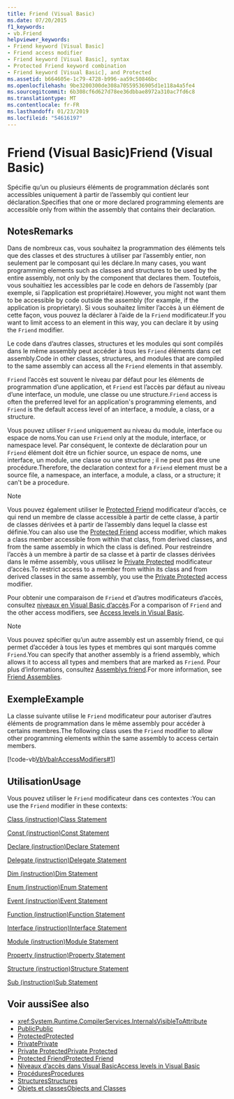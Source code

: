 ```yaml
---
title: Friend (Visual Basic)
ms.date: 07/20/2015
f1_keywords:
- vb.Friend
helpviewer_keywords:
- Friend keyword [Visual Basic]
- Friend access modifier
- Friend keyword [Visual Basic], syntax
- Protected Friend keyword combination
- Friend keyword [Visual Basic], and Protected
ms.assetid: b664605e-1c79-4728-b996-aa59c50846bc
ms.openlocfilehash: 9be3200300de308a70559536905d1e118a4a5fe4
ms.sourcegitcommit: 6b308cf6d627d78ee36dbbae8972a310ac7fd6c8
ms.translationtype: MT
ms.contentlocale: fr-FR
ms.lasthandoff: 01/23/2019
ms.locfileid: "54616197"
---
```

# <a name="friend-visual-basic"></a><span data-ttu-id="b051c-102">Friend (Visual Basic)</span><span class="sxs-lookup"><span data-stu-id="b051c-102">Friend (Visual Basic)</span></span>
<span data-ttu-id="b051c-103">Spécifie qu’un ou plusieurs éléments de programmation déclarés sont accessibles uniquement à partir de l’assembly qui contient leur déclaration.</span><span class="sxs-lookup"><span data-stu-id="b051c-103">Specifies that one or more declared programming elements are accessible only from within the assembly that contains their declaration.</span></span>  
  
## <a name="remarks"></a><span data-ttu-id="b051c-104">Notes</span><span class="sxs-lookup"><span data-stu-id="b051c-104">Remarks</span></span>  
 <span data-ttu-id="b051c-105">Dans de nombreux cas, vous souhaitez la programmation des éléments tels que des classes et des structures à utiliser par l’assembly entier, non seulement par le composant qui les déclare.</span><span class="sxs-lookup"><span data-stu-id="b051c-105">In many cases, you want programming elements such as classes and structures to be used by the entire assembly, not only by the component that declares them.</span></span> <span data-ttu-id="b051c-106">Toutefois, vous souhaitiez les accessibles par le code en dehors de l’assembly (par exemple, si l’application est propriétaire).</span><span class="sxs-lookup"><span data-stu-id="b051c-106">However, you might not want them to be accessible by code outside the assembly (for example, if the application is proprietary).</span></span> <span data-ttu-id="b051c-107">Si vous souhaitez limiter l’accès à un élément de cette façon, vous pouvez la déclarer à l’aide de la `Friend` modificateur.</span><span class="sxs-lookup"><span data-stu-id="b051c-107">If you want to limit access to an element in this way, you can declare it by using the `Friend` modifier.</span></span>  
  
 <span data-ttu-id="b051c-108">Le code dans d’autres classes, structures et les modules qui sont compilés dans le même assembly peut accéder à tous les `Friend` éléments dans cet assembly.</span><span class="sxs-lookup"><span data-stu-id="b051c-108">Code in other classes, structures, and modules that are compiled to the same assembly can access all the `Friend` elements in that assembly.</span></span>  
  
 <span data-ttu-id="b051c-109">`Friend` l’accès est souvent le niveau par défaut pour les éléments de programmation d’une application, et `Friend` est l’accès par défaut au niveau d’une interface, un module, une classe ou une structure.</span><span class="sxs-lookup"><span data-stu-id="b051c-109">`Friend` access is often the preferred level for an application's programming elements, and `Friend` is the default access level of an interface, a module, a class, or a structure.</span></span>  
  
 <span data-ttu-id="b051c-110">Vous pouvez utiliser `Friend` uniquement au niveau du module, interface ou espace de noms.</span><span class="sxs-lookup"><span data-stu-id="b051c-110">You can use `Friend` only at the module, interface, or namespace level.</span></span> <span data-ttu-id="b051c-111">Par conséquent, le contexte de déclaration pour un `Friend` élément doit être un fichier source, un espace de noms, une interface, un module, une classe ou une structure ; il ne peut pas être une procédure.</span><span class="sxs-lookup"><span data-stu-id="b051c-111">Therefore, the declaration context for a `Friend` element must be a source file, a namespace, an interface, a module, a class, or a structure; it can't be a procedure.</span></span>  

> [!NOTE]
> <span data-ttu-id="b051c-112">Vous pouvez également utiliser le [Protected Friend](protected-friend.md) modificateur d’accès, ce qui rend un membre de classe accessible à partir de cette classe, à partir de classes dérivées et à partir de l’assembly dans lequel la classe est définie.</span><span class="sxs-lookup"><span data-stu-id="b051c-112">You can also use the [Protected Friend](protected-friend.md) access modifier, which makes a class member accessible from within that class, from derived classes, and from the same assembly in which the class is defined.</span></span> <span data-ttu-id="b051c-113">Pour restreindre l’accès à un membre à partir de sa classe et à partir de classes dérivées dans le même assembly, vous utilisez le [Private Protected](private-protected.md) modificateur d’accès.</span><span class="sxs-lookup"><span data-stu-id="b051c-113">To restrict access to a member from within its class and from derived classes in the same assembly, you use the [Private Protected](private-protected.md) access modifier.</span></span>

 <span data-ttu-id="b051c-114">Pour obtenir une comparaison de `Friend` et d’autres modificateurs d’accès, consultez [niveaux en Visual Basic d’accès](../../../visual-basic/programming-guide/language-features/declared-elements/access-levels.md).</span><span class="sxs-lookup"><span data-stu-id="b051c-114">For a comparison of `Friend` and the other access modifiers, see [Access levels in Visual Basic](../../../visual-basic/programming-guide/language-features/declared-elements/access-levels.md).</span></span>  
  
> [!NOTE]
>  <span data-ttu-id="b051c-115">Vous pouvez spécifier qu’un autre assembly est un assembly friend, ce qui permet d’accéder à tous les types et membres qui sont marqués comme `Friend`.</span><span class="sxs-lookup"><span data-stu-id="b051c-115">You can specify that another assembly is a friend assembly, which allows it to access all types and members that are marked as `Friend`.</span></span> <span data-ttu-id="b051c-116">Pour plus d’informations, consultez [Assemblys friend](../../programming-guide/concepts/assemblies-gac/friend-assemblies.md).</span><span class="sxs-lookup"><span data-stu-id="b051c-116">For more information, see [Friend Assemblies](../../programming-guide/concepts/assemblies-gac/friend-assemblies.md).</span></span>  
  
## <a name="example"></a><span data-ttu-id="b051c-117">Exemple</span><span class="sxs-lookup"><span data-stu-id="b051c-117">Example</span></span>  
 <span data-ttu-id="b051c-118">La classe suivante utilise le `Friend` modificateur pour autoriser d’autres éléments de programmation dans le même assembly pour accéder à certains membres.</span><span class="sxs-lookup"><span data-stu-id="b051c-118">The following class uses the `Friend` modifier to allow other programming elements within the same assembly to access certain members.</span></span>  
  
 [!code-vb[VbVbalrAccessModifiers#1](../../../visual-basic/language-reference/modifiers/codesnippet/VisualBasic/friend_1.vb)]  
  
## <a name="usage"></a><span data-ttu-id="b051c-119">Utilisation</span><span class="sxs-lookup"><span data-stu-id="b051c-119">Usage</span></span>  
 <span data-ttu-id="b051c-120">Vous pouvez utiliser le `Friend` modificateur dans ces contextes :</span><span class="sxs-lookup"><span data-stu-id="b051c-120">You can use the `Friend` modifier in these contexts:</span></span>  
  
 [<span data-ttu-id="b051c-121">Class (instruction)</span><span class="sxs-lookup"><span data-stu-id="b051c-121">Class Statement</span></span>](../../../visual-basic/language-reference/statements/class-statement.md)  
  
 [<span data-ttu-id="b051c-122">Const (instruction)</span><span class="sxs-lookup"><span data-stu-id="b051c-122">Const Statement</span></span>](../../../visual-basic/language-reference/statements/const-statement.md)  
  
 [<span data-ttu-id="b051c-123">Declare (instruction)</span><span class="sxs-lookup"><span data-stu-id="b051c-123">Declare Statement</span></span>](../../../visual-basic/language-reference/statements/declare-statement.md)  
  
 [<span data-ttu-id="b051c-124">Delegate (instruction)</span><span class="sxs-lookup"><span data-stu-id="b051c-124">Delegate Statement</span></span>](../../../visual-basic/language-reference/statements/delegate-statement.md)  
  
 [<span data-ttu-id="b051c-125">Dim (instruction)</span><span class="sxs-lookup"><span data-stu-id="b051c-125">Dim Statement</span></span>](../../../visual-basic/language-reference/statements/dim-statement.md)  
  
 [<span data-ttu-id="b051c-126">Enum (instruction)</span><span class="sxs-lookup"><span data-stu-id="b051c-126">Enum Statement</span></span>](../../../visual-basic/language-reference/statements/enum-statement.md)  
  
 [<span data-ttu-id="b051c-127">Event (instruction)</span><span class="sxs-lookup"><span data-stu-id="b051c-127">Event Statement</span></span>](../../../visual-basic/language-reference/statements/event-statement.md)  
  
 [<span data-ttu-id="b051c-128">Function (instruction)</span><span class="sxs-lookup"><span data-stu-id="b051c-128">Function Statement</span></span>](../../../visual-basic/language-reference/statements/function-statement.md)  
  
 [<span data-ttu-id="b051c-129">Interface (instruction)</span><span class="sxs-lookup"><span data-stu-id="b051c-129">Interface Statement</span></span>](../../../visual-basic/language-reference/statements/interface-statement.md)  
  
 [<span data-ttu-id="b051c-130">Module (instruction)</span><span class="sxs-lookup"><span data-stu-id="b051c-130">Module Statement</span></span>](../../../visual-basic/language-reference/statements/module-statement.md)  
  
 [<span data-ttu-id="b051c-131">Property (instruction)</span><span class="sxs-lookup"><span data-stu-id="b051c-131">Property Statement</span></span>](../../../visual-basic/language-reference/statements/property-statement.md)  
  
 [<span data-ttu-id="b051c-132">Structure (instruction)</span><span class="sxs-lookup"><span data-stu-id="b051c-132">Structure Statement</span></span>](../../../visual-basic/language-reference/statements/structure-statement.md)  
  
 [<span data-ttu-id="b051c-133">Sub (instruction)</span><span class="sxs-lookup"><span data-stu-id="b051c-133">Sub Statement</span></span>](../../../visual-basic/language-reference/statements/sub-statement.md)  
  
## <a name="see-also"></a><span data-ttu-id="b051c-134">Voir aussi</span><span class="sxs-lookup"><span data-stu-id="b051c-134">See also</span></span>
- <xref:System.Runtime.CompilerServices.InternalsVisibleToAttribute>
- [<span data-ttu-id="b051c-135">Public</span><span class="sxs-lookup"><span data-stu-id="b051c-135">Public</span></span>](../../../visual-basic/language-reference/modifiers/public.md)
- [<span data-ttu-id="b051c-136">Protected</span><span class="sxs-lookup"><span data-stu-id="b051c-136">Protected</span></span>](../../../visual-basic/language-reference/modifiers/protected.md)
- [<span data-ttu-id="b051c-137">Private</span><span class="sxs-lookup"><span data-stu-id="b051c-137">Private</span></span>](../../../visual-basic/language-reference/modifiers/private.md)
- [<span data-ttu-id="b051c-138">Private Protected</span><span class="sxs-lookup"><span data-stu-id="b051c-138">Private Protected</span></span>](./private-protected.md)
- [<span data-ttu-id="b051c-139">Protected Friend</span><span class="sxs-lookup"><span data-stu-id="b051c-139">Protected Friend</span></span>](./protected-friend.md)
- [<span data-ttu-id="b051c-140">Niveaux d’accès dans Visual Basic</span><span class="sxs-lookup"><span data-stu-id="b051c-140">Access levels in Visual Basic</span></span>](../../../visual-basic/programming-guide/language-features/declared-elements/access-levels.md)
- [<span data-ttu-id="b051c-141">Procédures</span><span class="sxs-lookup"><span data-stu-id="b051c-141">Procedures</span></span>](../../../visual-basic/programming-guide/language-features/procedures/index.md)
- [<span data-ttu-id="b051c-142">Structures</span><span class="sxs-lookup"><span data-stu-id="b051c-142">Structures</span></span>](../../../visual-basic/programming-guide/language-features/data-types/structures.md)
- [<span data-ttu-id="b051c-143">Objets et classes</span><span class="sxs-lookup"><span data-stu-id="b051c-143">Objects and Classes</span></span>](../../../visual-basic/programming-guide/language-features/objects-and-classes/index.md)
